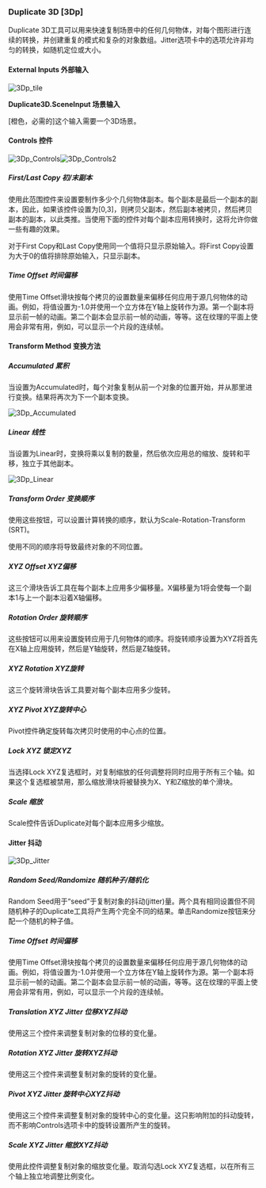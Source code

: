 ### Duplicate 3D [3Dp]

Duplicate 3D工具可以用来快速复制场景中的任何几何物体，对每个图形进行连续的转换，并创建重复的模式和复杂的对象数组。Jitter选项卡中的选项允许非均匀的转换，如随机定位或大小。

#### External Inputs 外部输入

 ![3Dp_tile](images/3Dp_tile.jpg)

**Duplicate3D.SceneInput 场景输入**

[橙色，必需的]这个输入需要一个3D场景。

#### Controls 控件

![3Dp_Controls](images/3Dp_Controls.jpg)![3Dp_Controls2](images/3Dp_Controls2.jpg)

##### First/Last Copy 初/末副本

使用此范围控件来设置要制作多少个几何物体副本。每个副本是最后一个副本的副本，因此，如果该控件设置为[0,3]，则拷贝父副本，然后副本被拷贝，然后拷贝副本的副本，以此类推。当使用下面的控件对每个副本应用转换时，这将允许你做一些有趣的效果。

对于First Copy和Last Copy使用同一个值将只显示原始输入。将First Copy设置为大于0的值将排除原始输入，只显示副本。

##### Time Offset 时间偏移

使用Time Offset滑块按每个拷贝的设置数量来偏移任何应用于源几何物体的动画。例如，将值设置为-1.0并使用一个立方体在Y轴上旋转作为源。第一个副本将显示前一帧的动画。第二个副本会显示前一帧的动画，等等。这在纹理的平面上使用会非常有用，例如，可以显示一个片段的连续帧。

#### Transform Method 变换方法

##### Accumulated 累积

当设置为Accumulated时，每个对象复制从前一个对象的位置开始，并从那里进行变换。结果将再次为下一个副本变换。

![3Dp_Accumulated](images/3Dp_Accumulated.jpg)

##### Linear 线性

当设置为Linear时，变换将乘以复制的数量，然后依次应用总的缩放、旋转和平移，独立于其他副本。

![3Dp_Linear](images/3Dp_Linear.jpg)

##### Transform Order 变换顺序

使用这些按钮，可以设置计算转换的顺序，默认为Scale-Rotation-Transform (SRT)。

使用不同的顺序将导致最终对象的不同位置。

##### XYZ Offset XYZ偏移

这三个滑块告诉工具在每个副本上应用多少偏移量。X偏移量为1将会使每一个副本1与上一个副本沿着X轴偏移。

##### Rotation Order 旋转顺序

这些按钮可以用来设置旋转应用于几何物体的顺序。将旋转顺序设置为XYZ将首先在X轴上应用旋转，然后是Y轴旋转，然后是Z轴旋转。

##### XYZ Rotation XYZ旋转

这三个旋转滑块告诉工具要对每个副本应用多少旋转。

##### XYZ Pivot XYZ旋转中心

Pivot控件确定旋转每次拷贝时使用的中心点的位置。

##### Lock XYZ 锁定XYZ

当选择Lock XYZ复选框时，对复制缩放的任何调整将同时应用于所有三个轴。如果这个复选框被禁用，那么缩放滑块将被替换为X、Y和Z缩放的单个滑块。

##### Scale 缩放

Scale控件告诉Duplicate对每个副本应用多少缩放。

#### Jitter 抖动

![3Dp_Jitter](images/3Dp_Jitter.jpg)

##### Random Seed/Randomize 随机种子/随机化

Random Seed用于“seed”于复制对象的抖动(jitter)量。两个具有相同设置但不同随机种子的Duplicate工具将产生两个完全不同的结果。单击Randomize按钮来分配一个随机的种子值。

##### Time Offset 时间偏移

使用Time Offset滑块按每个拷贝的设置数量来偏移任何应用于源几何物体的动画。例如，将值设置为-1.0并使用一个立方体在Y轴上旋转作为源。第一个副本将显示前一帧的动画。第二个副本会显示前一帧的动画，等等。这在纹理的平面上使用会非常有用，例如，可以显示一个片段的连续帧。

##### Translation XYZ Jitter 位移XYZ抖动

使用这三个控件来调整复制对象的位移的变化量。

##### Rotation XYZ Jitter 旋转XYZ抖动

使用这三个控件来调整复制对象的旋转的变化量。

##### Pivot XYZ Jitter 旋转中心XYZ抖动

使用这三个控件来调整复制对象的旋转中心的变化量。这只影响附加的抖动旋转，而不影响Controls选项卡中的旋转设置所产生的旋转。

##### Scale XYZ Jitter 缩放XYZ抖动

使用此控件调整复制对象的缩放变化量。取消勾选Lock XYZ复选框，以在所有三个轴上独立地调整比例变化。

